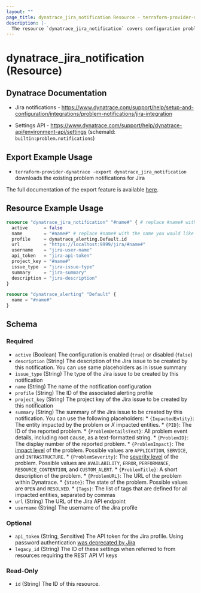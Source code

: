 ```yaml
---
layout: ""
page_title: dynatrace_jira_notification Resource - terraform-provider-dynatrace"
description: |-
  The resource `dynatrace_jira_notification` covers configuration problem notifications sent to Jira
---
```


# dynatrace_jira_notification (Resource)

## Dynatrace Documentation

- Jira notifications - https://www.dynatrace.com/support/help/setup-and-configuration/integrations/problem-notifications/jira-integration

- Settings API - https://www.dynatrace.com/support/help/dynatrace-api/environment-api/settings (schemaId: `builtin:problem.notifications`)

## Export Example Usage

- `terraform-provider-dynatrace -export dynatrace_jira_notification` downloads the existing problem notifications for Jira

The full documentation of the export feature is available [here](https://registry.terraform.io/providers/dynatrace-oss/dynatrace/latest/docs/guides/export-v2).

## Resource Example Usage

```terraform
resource "dynatrace_jira_notification" "#name#" { # replace #name# with the name you would like your resource be known within your Terraform Module
  active      = false
  name        = "#name#" # replace #name# with the name you would like your entry to be displayed within the Dynatrace Web UI
  profile     = dynatrace_alerting.Default.id
  url         = "https://localhost:9999/jira/#name#"
  username    = "jira-user-name"
  api_token   = "jira-api-token"
  project_key = "#name#"
  issue_type  = "jira-issue-type"
  summary     = "jira-summary"
  description = "jira-description"
}

resource "dynatrace_alerting" "Default" {
  name = "#name#"
}
```

<!-- schema generated by tfplugindocs -->
## Schema

### Required

- `active` (Boolean) The configuration is enabled (`true`) or disabled (`false`)
- `description` (String) The description of the Jira issue to be created by this notification.   You can use same placeholders as in issue summary
- `issue_type` (String) The type of the Jira issue to be created by this notification
- `name` (String) The name of the notification configuration
- `profile` (String) The ID of the associated alerting profile
- `project_key` (String) The project key of the Jira issue to be created by this notification
- `summary` (String) The summary of the Jira issue to be created by this notification.  You can use the following placeholders:  * `{ImpactedEntity}`: The entity impacted by the problem or *X* impacted entities.  * `{PID}`: The ID of the reported problem.  * `{ProblemDetailsText}`: All problem event details, including root cause, as a text-formatted string.  * `{ProblemID}`: The display number of the reported problem.  * `{ProblemImpact}`: The [impact level](https://www.dynatrace.com/support/help/shortlink/impact-analysis) of the problem. Possible values are `APPLICATION`, `SERVICE`, and `INFRASTRUCTURE`.  * `{ProblemSeverity}`: The [severity level](https://www.dynatrace.com/support/help/shortlink/event-types) of the problem. Possible values are `AVAILABILITY`, `ERROR`, `PERFORMANCE`, `RESOURCE_CONTENTION`, and `CUSTOM_ALERT`.  * `{ProblemTitle}`: A short description of the problem.  * `{ProblemURL}`: The URL of the problem within Dynatrace.  * `{State}`: The state of the problem. Possible values are `OPEN` and `RESOLVED`.  * `{Tags}`: The list of tags that are defined for all impacted entities, separated by commas
- `url` (String) The URL of the Jira API endpoint
- `username` (String) The username of the Jira profile

### Optional

- `api_token` (String, Sensitive) The API token for the Jira profile. Using password authentication [was deprecated by Jira](https://developer.atlassian.com/cloud/jira/platform/deprecation-notice-basic-auth-and-cookie-based-auth/)
- `legacy_id` (String) The ID of these settings when referred to from resources requiring the REST API V1 keys

### Read-Only

- `id` (String) The ID of this resource.
 